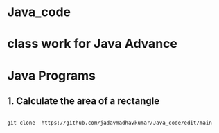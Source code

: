 # Java_code
# class work for  Java Advance  
<!DOCTYPE html>
<html lang="en">
<head>
<meta charset="UTF-8">
<meta name="viewport" content="width=device-width, initial-scale=1.0">

</head>
<body>
<h1>Java Programs</h1>

<h2>1. Calculate the area of a rectangle</h2>
<pre><code>
git clone  https://github.com/jadavmadhavkumar/Java_code/edit/main
</code>
</pre>
